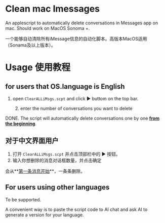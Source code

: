 # Clean mac Imessages 

An applescript to automatically delete conversations in Messages app on mac.  Should work on MacOS Sonoma +.

一个能够自动清除所有iMessage信息的自动化脚本。高版本MacOS适用（Sonama及以上版本）。

# Usage 使用教程

## for users that OS.language is English

1. open `ClearALLiMsgs.scpt` and click ▶️ buttom on the top bar.

	2. enter the number of conversations you want to delete

DONE. The script will automatically delete conversations one by one **<u>from the beginning</u>**.

## 对于中文界面用户

1. 打开 `ClearALLiMsgs.scpt` 并点击顶部栏中的 ▶️ 按钮。
2. 输入你想删除的消息对话框数量，并点击确定

会从**<u>第一条消息开始</u>**，一条条删除。

## For users using other languages 

To be supported.

A convenient way is to paste the script code to AI chat and ask AI to generate a version for your language.